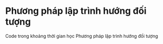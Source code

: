 # Phương pháp lập trình hướng đối tượng
Code trong khoảng thời gian học Phương pháp lập trình hướng đối tượng
